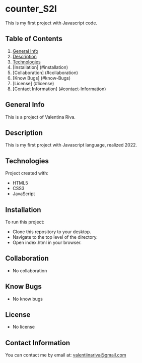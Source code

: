# counter_S2I
This is my first project with Javascript code.

## Table of Contents
1. [General Info](#general-info)
2. [Description](#description)
3. [Technologies](#technologies)
4. [Installation] (#installation)
5. [Collaboration] (#collaboration)
6. [Know Bugs] (#know-Bugs)
7. [License] (#license)
8. [Contact Information] (#contact-Information)

## General Info
This is a project of Valentina Riva.

## Description
This is my first project with Javascript language, realized 2022.

## Technologies 
Project created with:
* HTML5
* CSS3
* JavaScript

## Installation
To run this project:
* Clone this repository to your desktop.
* Navigate to the top level of the directory.
* Open index.html in your browser.

## Collaboration
* No collaboration

## Know Bugs
* No know bugs

## License
* No license

## Contact Information
You can contact me by email at: valentiinariva@gmail.com
